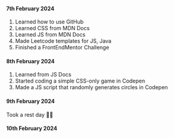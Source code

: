 #### 7th February 2024
1. Learned how to use GitHub
2. Learned CSS from MDN Docs
3. Learned JS from MDN Docs
4. Made Leetcode templates for JS, Java
5. Finished a FrontEndMentor Challenge

#### 8th February 2024
1. Learned from JS Docs
2. Started coding a simple CSS-only game in Codepen
3. Made a JS script that randomly generates circles in Codepen

#### 9th February 2024

Took a rest day 🥖🤠

#### 10th February 2024
